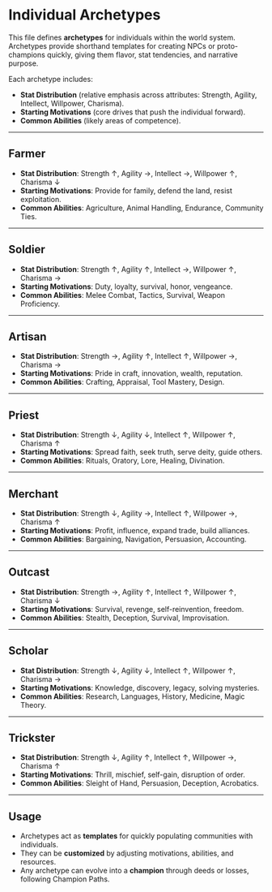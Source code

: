 # Individual Archetypes

This file defines **archetypes** for individuals within the world system. Archetypes provide shorthand templates for creating NPCs or proto-champions quickly, giving them flavor, stat tendencies, and narrative purpose.  

Each archetype includes:  
- **Stat Distribution** (relative emphasis across attributes: Strength, Agility, Intellect, Willpower, Charisma).  
- **Starting Motivations** (core drives that push the individual forward).  
- **Common Abilities** (likely areas of competence).  

---

## Farmer
- **Stat Distribution**: Strength ↑, Agility →, Intellect →, Willpower ↑, Charisma ↓  
- **Starting Motivations**: Provide for family, defend the land, resist exploitation.  
- **Common Abilities**: Agriculture, Animal Handling, Endurance, Community Ties.  

---

## Soldier
- **Stat Distribution**: Strength ↑, Agility ↑, Intellect →, Willpower ↑, Charisma →  
- **Starting Motivations**: Duty, loyalty, survival, honor, vengeance.  
- **Common Abilities**: Melee Combat, Tactics, Survival, Weapon Proficiency.  

---

## Artisan
- **Stat Distribution**: Strength →, Agility ↑, Intellect ↑, Willpower →, Charisma →  
- **Starting Motivations**: Pride in craft, innovation, wealth, reputation.  
- **Common Abilities**: Crafting, Appraisal, Tool Mastery, Design.  

---

## Priest
- **Stat Distribution**: Strength ↓, Agility ↓, Intellect ↑, Willpower ↑, Charisma ↑  
- **Starting Motivations**: Spread faith, seek truth, serve deity, guide others.  
- **Common Abilities**: Rituals, Oratory, Lore, Healing, Divination.  

---

## Merchant
- **Stat Distribution**: Strength ↓, Agility →, Intellect ↑, Willpower →, Charisma ↑  
- **Starting Motivations**: Profit, influence, expand trade, build alliances.  
- **Common Abilities**: Bargaining, Navigation, Persuasion, Accounting.  

---

## Outcast
- **Stat Distribution**: Strength →, Agility ↑, Intellect ↑, Willpower ↑, Charisma ↓  
- **Starting Motivations**: Survival, revenge, self-reinvention, freedom.  
- **Common Abilities**: Stealth, Deception, Survival, Improvisation.  

---

## Scholar
- **Stat Distribution**: Strength ↓, Agility ↓, Intellect ↑, Willpower ↑, Charisma →  
- **Starting Motivations**: Knowledge, discovery, legacy, solving mysteries.  
- **Common Abilities**: Research, Languages, History, Medicine, Magic Theory.  

---

## Trickster
- **Stat Distribution**: Strength ↓, Agility ↑, Intellect ↑, Willpower →, Charisma ↑  
- **Starting Motivations**: Thrill, mischief, self-gain, disruption of order.  
- **Common Abilities**: Sleight of Hand, Persuasion, Deception, Acrobatics.  

---

## Usage
- Archetypes act as **templates** for quickly populating communities with individuals.  
- They can be **customized** by adjusting motivations, abilities, and resources.  
- Any archetype can evolve into a **champion** through deeds or losses, following Champion Paths.  
